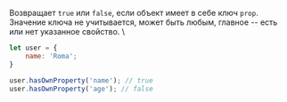Возвращает `true` или `false`, если объект имеет в себе ключ `prop`. Значение ключа не учитывается, может быть любым, главное -- есть или нет указанное свойство.
\
```js
let user = {
	name: 'Roma';
}

user.hasOwnProperty('name'); // true
user.hasOwnProperty('age'); // false
```
